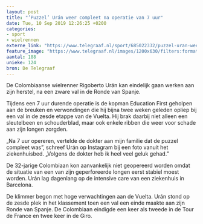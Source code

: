 ```yaml
---
layout: post
title: "’Puzzel’ Urán weer compleet na operatie van 7 uur"
date: Tue, 10 Sep 2019 12:26:25 +0200
categories: 
- sport 
- wielrennen 
externe_link: "https://www.telegraaf.nl/sport/685022332/puzzel-uran-weer-compleet-na-operatie-van-7-uur"
feature_image: "https://www.telegraaf.nl/images/1200x630/filters:format(jpeg):quality(80)/cdn-kiosk-api.telegraaf.nl/710f8d00-d3b5-11e9-8099-02c309bc01c1.jpg"
aantal: 188
unieke: 124
bron: De Telegraaf
---
```


<p class="intro">De Colombiaanse wielrenner Rigoberto Urán kan eindelijk gaan werken aan zijn herstel, na een zware val in de Ronde van Spanje.</p> <p>Tijdens een 7 uur durende operatie is de kopman Education First geholpen aan de breuken en verwondingen die hij bijna twee weken geleden opliep bij een val in de zesde etappe van de Vuelta. Hij brak daarbij niet alleen een sleutelbeen en schouderblad, maar ook enkele ribben die weer voor schade aan zijn longen zorgden.</p><p>„Na 7 uur opereren, vertelde de dokter aan mijn familie dat de puzzel compleet was”, schreef Urán op Instagram bij een foto vanuit het ziekenhuisbed. „Volgens de dokter heb ik heel veel geluk gehad.”</p><p>De 32-jarige Colombiaan kon aanvankelijk niet geopereerd worden omdat de situatie van een van zijn geperforeerde longen eerst stabiel moest worden. Urán lag dagenlang op de intensive care van een ziekenhuis in Barcelona.</p><p>De klimmer begon met hoge verwachtingen aan de Vuelta. Urán stond op de zesde plek in het klassement toen een val een einde maakte aan zijn Ronde van Spanje. De Colombiaan eindigde een keer als tweede in de Tour de France en twee keer in de Giro.</p>
